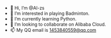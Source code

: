 - 👋 Hi, I’m @AI-zs
- 👀 I’m interested in playing Badminton.
- 🌱 I’m currently learning Python.
- 💞️ I’m looking to collaborate on Alibaba Cloud.
- 📫 My QQ email is 1453840559@qq.com

<!---
AI-zs/AI-zs is a ✨ special ✨ repository because its `README.md` (this file) appears on your GitHub profile.
You can click the Preview link to take a look at your changes.
--->
